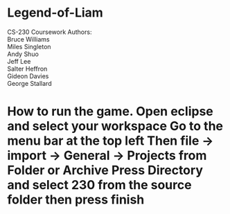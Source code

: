 # Legend-of-Liam
CS-230 Coursework
Authors:
  <br> Bruce Williams 
  <br> Miles Singleton
  <br> Andy Shuo
  <br> Jeff Lee
  <br> Salter Heffron
  <br> Gideon Davies
  <br> George Stallard

<h1>How to run the game.
Open eclipse and select your workspace
Go to the menu bar at the top left 
Then file -> import -> General -> Projects from Folder or Archive 
Press Directory and select 230 from the source folder then press finish  
